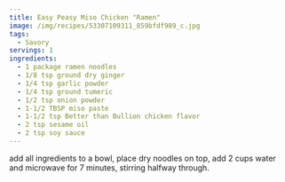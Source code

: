 ```yaml
---
title: Easy Peasy Miso Chicken "Ramen"
image: /img/recipes/53307109311_859bfdf989_c.jpg
tags:
  - Savory
servings: 1
ingredients:
  - 1 package ramen noodles
  - 1/8 tsp ground dry ginger
  - 1/4 tsp garlic powder
  - 1/4 tsp ground tumeric
  - 1/2 tsp onion powder
  - 1-1/2 TBSP miso paste
  - 1-1/2 tsp Better than Bullion chicken flavor
  - 2 tsp sesame oil
  - 2 tsp soy sauce
---
```

a﻿dd all ingredients to a bowl, place dry noodles on top, add 2 cups water and microwave for 7 minutes, stirring halfway through.